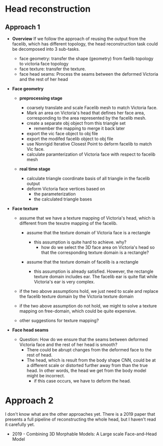 # Head reconstruction
## Approach 1
- __Overview__
If we follow the approach of reusing the output from the facelib, which has different topology, the head reconstruction task could be decomposed into 3 sub-tasks.
  - face geometry:  transfer the shape (geometry) from faelib topology to victoria face topology
  - face texture: transfer the texture.
  - face head seams: Process the seams between the deformed Victoria and the rest of her head

- __Face geometry__
  - __preprocessing stage__
    - coarsely translate and scale Facelib mesh to match Victoria face.
    - Mark an area on Victoria's head that defines her face area, corresponding to the area represented by the facelib mesh.
    - create a separate obj object from this triangle set
      - remember the mapping to merge it back later
    - export the vic face object to obj file
    - export the modifed facelib object to obj file
    - use Nonrigid Iterative Closest Point to deform facelib to match Vic face.
    - calculate paramterization of Victoria face with respect to facelib mesh

  - __real time stage__
    - calculate triangle coordinate basis of all triangle in the facelib output
    - deform Victoria face vertices based on
      - the parameterization
      - the calculated triangle bases

- __Face texture__
  - assume that we have a texture mapping of Victoria's head, which is different from the texutre mapping of the facelib.
    - assume that the texture domain of Victoria face is a rectangle
      - this assumption is quite hard to achieve. why?
        - how do we select the 3D face area on Victoria's head so that the corresponding texture domain is a rectangle?

    - assume that the texture domain of facelib is a rectangle
      - this assumption is already satisfied. However, the rectangle texture domain includes  ear. The facelib ear is quite flat while Victoria's ear is very complex.

  - if the two above assumptions hold, we just need to scale and replace the facelib texture domain by the Victoria texture domain

  - if the two above assumption do not hold, we might to solve a texture mapping on free-domain, which could be quite expensive.

  - other suggestions for texture mapping?

- __Face head seams__
  - Question: How do we ensure that the seams between deformed Victoria face and the rest of her head is smooth?
    - There could be abrupt changes from the deformed face to the rest of head.
    - The head, which is result from the body shape CNN, could be at a different scale or distorted further away from than the true head. In other words, the head we get from the body model might be incorrect.
      - if this case occurs, we have to deform the head.

# Approach 2
I don't know what are the other approaches yet. There is a 2019 paper that presents a full pipeline of reconstructing the whole head, but I haven't read it carefully yet.
- 2019 - Combining 3D Morphable Models: A Large scale Face-and-Head Model 
